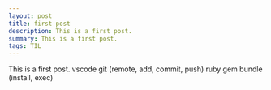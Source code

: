 ```yaml
---
layout: post
title: first post
description: This is a first post.
summary: This is a first post.
tags: TIL
---
```


This is a first post.
vscode
git (remote, add, commit, push)
ruby
gem
bundle (install, exec)
